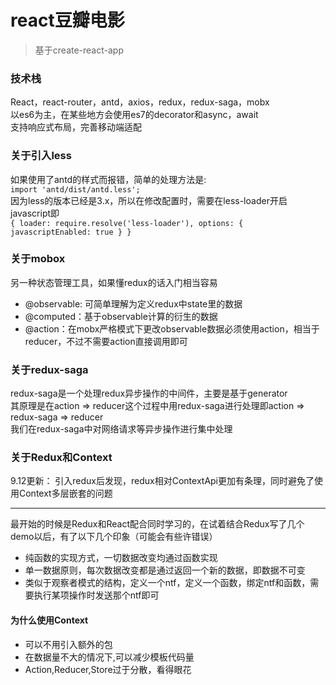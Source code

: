 # react豆瓣电影
>基于create-react-app

### 技术栈
React，react-router，antd，axios，redux，redux-saga，mobx  
以es6为主，在某些地方会使用es7的decorator和async，await  
支持响应式布局，完善移动端适配

### 关于引入less
如果使用了antd的样式而报错，简单的处理方法是:  
`import 'antd/dist/antd.less'; `  
因为less的版本已经是3.x，所以在修改配置时，需要在less-loader开启javascript即  
`
{
    loader: require.resolve('less-loader'),
    options: {
        javascriptEnabled: true
    }
}
`

### 关于mobox
另一种状态管理工具，如果懂redux的话入门相当容易  
- @observable: 可简单理解为定义redux中state里的数据
- @computed：基于observable计算的衍生的数据
- @action：在mobx严格模式下更改observable数据必须使用action，相当于reducer，不过不需要action直接调用即可

### 关于redux-saga
redux-saga是一个处理redux异步操作的中间件，主要是基于generator  
其原理是在action => reducer这个过程中用redux-saga进行处理即action => redux-saga => reducer  
我们在redux-saga中对网络请求等异步操作进行集中处理

### 关于Redux和Context
9.12更新： 引入redux后发现，redux相对ContextApi更加有条理，同时避免了使用Context多层嵌套的问题

***
最开始的时候是Redux和React配合同时学习的，在试着结合Redux写了几个demo以后，有了以下几个印象（可能会有些许错误）

- 纯函数的实现方式，一切数据改变均通过函数实现
- 单一数据原则，每次数据改变都是通过返回一个新的数据，即数据不可变
- 类似于观察者模式的结构，定义一个ntf，定义一个函数，绑定ntf和函数，需要执行某项操作时发送那个ntf即可

#### 为什么使用Context

- 可以不用引入额外的包
- 在数据量不大的情况下,可以减少模板代码量
- Action,Reducer,Store过于分散，看得眼花
